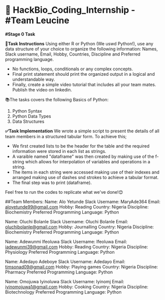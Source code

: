 # 🚀 HackBio_Coding_Internship - **#Team Leucine**

**#Stage 0 Task**

📌**Task Instructions**
 Using either R or Python (We uswd Python!), use any data structure of your choice to organize the following information:
 Names, Slack username, Email, Hobby, Countries, Discipline and Preferred programming language.
 - No functions, loops, conditionals or any complex concepts.
 - Final print statement should print the organized output in a logical and understandable way.
 - Finally, create a simple video tutorial that includes all your team mates. Publish the video on linkedin. 

📚The tasks covers the following Basics of Python:
 1. Python Syntax
 2. Python Data Types
 3. Data Structures

**✅Task Implementation**
We wrote a simple script to present the details of all team members in a structured tabular form. To achieve this; 
- We first created lists to be the header for the table and the required information were stored in each list as strings.
- A varaible named "dataframe" was then created by making use of the f-string which allows for interpolation of variables and operations in a string.
- The items in each string were accessed making use of their indexes and arranged making use of dashes snd strokes to achieve a tabular format.
- The final step was to print (dataframe).

Feel free to run the codes to replicate what we've done!😊

##Team Members:
Name: Alo Yetunde
Slack Username: MaryAde364
Email: aloyetunde99@gmail.com
Hobby: Reading
Country: Nigeria
Discipline: Biochemistry
Preferred Programming Language: Python

Name: Oluchi Bolanle
Slack Username: Oluchi Bolanle
Email: oluchibolanle@gmail.com
Hobby: Journalling
Country: Nigeria
Discipline: Biochemistry
Preferred Programming Language: Python

Name: Adewunmi Ifeoluwa
Slack Username: Ifeoluwa
Email: iadewunmi39@gmail.com
Hobby: Reading
Country: Nigeria
Discipline: Physiology
Preferred Programming Language: Python

Name: Adedayo Adeboye
Slack Username: Adedayo
Email: timsonad09@gmail.com
Hobby: Playing games
Country: Nigeria
Discipline: Pharmacy
Preferred Programming Language: Python

Name: Omojuwa Iyinoluwa
Slack Username: Iyinomj
Email: iyinomojuwa1@gmail.com
Hobby: Cooking
Country: Nigeria
Discipline: Biotechnology
Preferred Programming Language: Python
